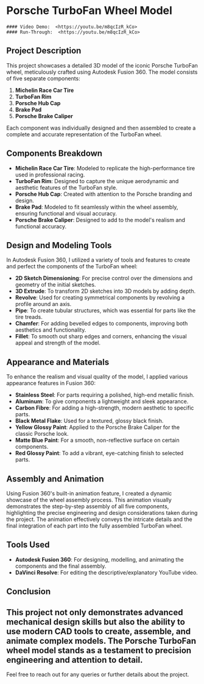 # Porsche TurboFan Wheel Model
    #### Video Demo:  <https://youtu.be/m8qcIzR_kCo>
    #### Run-Through:  <https://youtu.be/m8qcIzR_kCo>

## Project Description

This project showcases a detailed 3D model of the iconic Porsche TurboFan wheel, meticulously crafted using Autodesk Fusion 360. The model consists of five separate components:

1. **Michelin Race Car Tire**
2. **TurboFan Rim**
3. **Porsche Hub Cap**
4. **Brake Pad**
5. **Porsche Brake Caliper**

Each component was individually designed and then assembled to create a complete and accurate representation of the TurboFan wheel.

## Components Breakdown

- **Michelin Race Car Tire**: Modeled to replicate the high-performance tire used in professional racing.
- **TurboFan Rim**: Designed to capture the unique aerodynamic and aesthetic features of the TurboFan style.
- **Porsche Hub Cap**: Created with attention to the Porsche branding and design.
- **Brake Pad**: Modeled to fit seamlessly within the wheel assembly, ensuring functional and visual accuracy.
- **Porsche Brake Caliper**: Designed to add to the model's realism and functional accuracy.

## Design and Modeling Tools

In Autodesk Fusion 360, I utilized a variety of tools and features to create and perfect the components of the TurboFan wheel:

- **2D Sketch Dimensioning**: For precise control over the dimensions and geometry of the initial sketches.
- **3D Extrude**: To transform 2D sketches into 3D models by adding depth.
- **Revolve**: Used for creating symmetrical components by revolving a profile around an axis.
- **Pipe**: To create tubular structures, which was essential for parts like the tire treads.
- **Chamfer**: For adding bevelled edges to components, improving both aesthetics and functionality.
- **Fillet**: To smooth out sharp edges and corners, enhancing the visual appeal and strength of the model.

## Appearance and Materials

To enhance the realism and visual quality of the model, I applied various appearance features in Fusion 360:

- **Stainless Steel**: For parts requiring a polished, high-end metallic finish.
- **Aluminum**: To give components a lightweight and sleek appearance.
- **Carbon Fibre**: For adding a high-strength, modern aesthetic to specific parts.
- **Black Metal Flake**: Used for a textured, glossy black finish.
- **Yellow Glossy Paint**: Applied to the Porsche Brake Caliper for the classic Porsche look.
- **Matte Blue Paint**: For a smooth, non-reflective surface on certain components.
- **Red Glossy Paint**: To add a vibrant, eye-catching finish to selected parts.

## Assembly and Animation

Using Fusion 360's built-in animation feature, I created a dynamic showcase of the wheel assembly process. This animation visually demonstrates the step-by-step assembly of all five components, highlighting the precise engineering and design considerations taken during the project. The animation effectively conveys the intricate details and the final integration of each part into the fully assembled TurboFan wheel.

## Tools Used

- **Autodesk Fusion 360**: For designing, modelling, and animating the components and the final assembly.
- **DaVinci Resolve**: For editing the descriptive/explanatory YouTube video.

## Conclusion

This project not only demonstrates advanced mechanical design skills but also the ability to use modern CAD tools to create, assemble, and animate complex models. The Porsche TurboFan wheel model stands as a testament to precision engineering and attention to detail.
---
Feel free to reach out for any queries or further details about the project.
